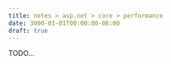 ```yaml
---
title: notes > asp.net > core > performance
date: 3000-01-01T00:00:00-06:00
draft: true
---
```


TODO...
